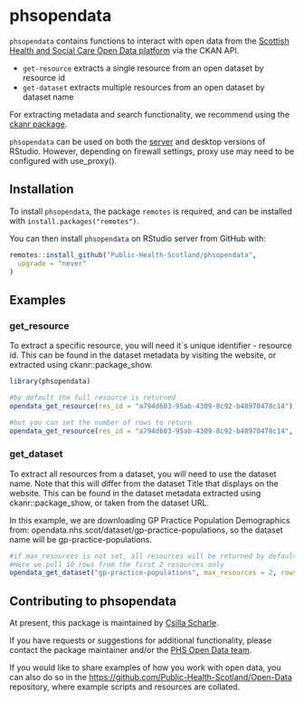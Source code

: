 
<!-- README.md is generated from README.Rmd. Please edit that file -->
phsopendata
===========

<!-- badges: start -->
<!-- badges: end -->
`phsopendata` contains functions to interact with open data from the [Scottish Health and Social Care Open Data platform](https://www.opendata.nhs.scot/) via the CKAN API.

-   `get-resource` extracts a single resource from an open dataset by resource id
-   `get-dataset` extracts multiple resources from an open dataset by dataset name

For extracting metadata and search functionality, we recommend using the [ckanr package](https://docs.ropensci.org/ckanr/).

`phsopendata` can be used on both the [server](https://rstudio.nhsnss.scot.nhs.uk/) and desktop versions of RStudio. However, depending on firewall settings, proxy use may need to be configured with use\_proxy().

Installation
------------

To install `phsopendata`, the package `remotes` is required, and can be installed with `install.packages("remotes")`.

You can then install `phsopendata` on RStudio server from GitHub with:

``` r
remotes::install_github("Public-Health-Scotland/phsopendata",
  upgrade = "never"
)
```

Examples
--------

### get\_resource

To extract a specific resource, you will need it\`s unique identifier - resource id. This can be found in the dataset metadata by visiting the website, or extracted using ckanr::package\_show.

``` r
library(phsopendata)

#by default the full resource is returned
opendata_get_resource(res_id = "a794d603-95ab-4309-8c92-b48970478c14")

#but you can set the number of rows to return
opendata_get_resource(res_id = "a794d603-95ab-4309-8c92-b48970478c14", rows = 10)
```

### get\_dataset

To extract all resources from a dataset, you will need to use the dataset name. Note that this will differ from the dataset Title that displays on the website. This can be found in the dataset metadata extracted using ckanr::package\_show, or taken from the dataset URL.

In this example, we are downloading GP Practice Population Demographics from: opendata.nhs.scot/dataset/gp-practice-populations, so the dataset name will be gp-practice-populations.

``` r
#if max_resources is not set, all resources will be returned by default. 
#Here we pull 10 rows from the first 2 resources only
opendata_get_dataset("gp-practice-populations", max_resources = 2, rows = 10)
```

Contributing to phsopendata
---------------------------

At present, this package is maintained by [Csilla Scharle](https://github.com/csillasch).

If you have requests or suggestions for additional functionality, please contact the package maintainer and/or the [PHS Open Data team](phs.opendata@phs.scot).

If you would like to share examples of how you work with open data, you can also do so in the <https://github.com/Public-Health-Scotland/Open-Data> repository, where example scripts and resources are collated.
